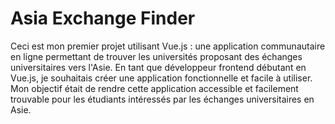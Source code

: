 # Asia Exchange Finder

Ceci est mon premier projet utilisant Vue.js : une application communautaire en ligne permettant de trouver les universités proposant des échanges universitaires vers l'Asie. En tant que développeur frontend débutant en Vue.js, je souhaitais créer une application fonctionnelle et facile à utiliser. Mon objectif était de rendre cette application accessible et facilement trouvable pour les étudiants intéressés par les échanges universitaires en Asie.

